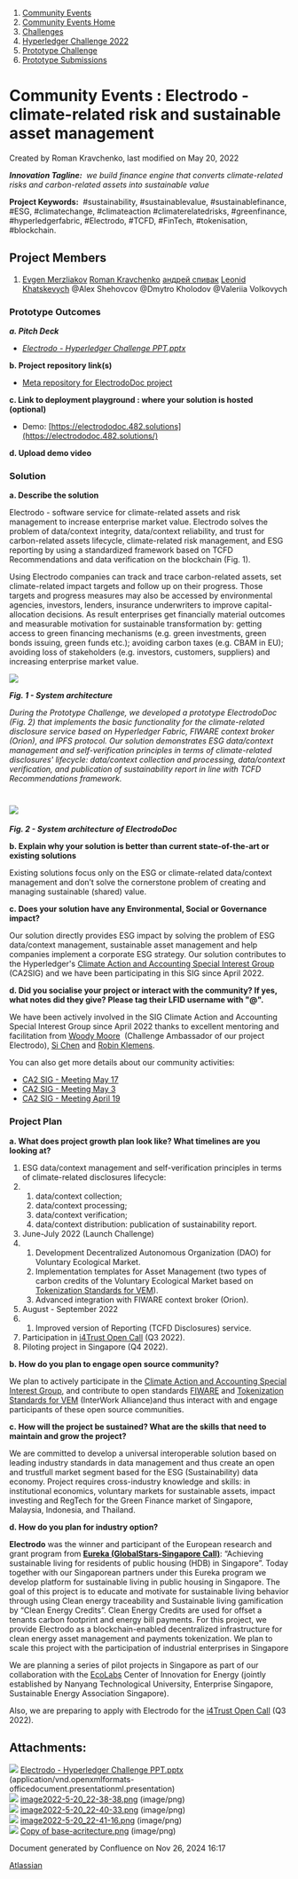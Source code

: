 1. [Community Events](index.html)
2. [Community Events Home](Community-Events-Home_21790731.html)
3. [Challenges](Challenges_21792347.html)
4. [Hyperledger Challenge 2022](Hyperledger-Challenge-2022_21792351.html)
5. [Prototype Challenge](Prototype-Challenge_21792363.html)
6. [Prototype Submissions](Prototype-Submissions_21793182.html)

# Community Events : Electrodo - climate-related risk and sustainable asset management

Created by Roman Kravchenko, last modified on May 20, 2022

***Innovation Tagline:**  we build finance engine that converts climate-related risks and carbon-related assets into sustainable value*

**Project Keywords:**  #sustainability, #sustainablevalue, #sustainablefinance, #ESG, #climatechange, #climateaction #climaterelatedrisks, #greenfinance, #hyperledgerfabric, #Electrodo, #TCFD, #FinTech, #tokenisation, #blockchain.

## Project Members

1. [Evgen Merzliakov](https://lf-hyperledger.atlassian.net/wiki/people/600ee9ddb498230070e51217?ref=confluence) [Roman Kravchenko](https://lf-hyperledger.atlassian.net/wiki/people/5a3b8a0d62f5f63941c6eb44?ref=confluence) [андрей спивак](https://lf-hyperledger.atlassian.net/wiki/people/5e16d256d5227b0e9d982f53?ref=confluence) [Leonid Khatskevych](https://lf-hyperledger.atlassian.net/wiki/people/5b915b24fa56e22c1af0259d?ref=confluence) @Alex Shehovcov @Dmytro Kholodov @Valeriia Volkovych

### Prototype Outcomes

***a. Pitch Deck***

- [*Electrodo - Hyperledger Challenge PPT.pptx*](attachments/21793237/21793343.pptx)

**b. Project repository link(s)**

- [Meta repository for ElectrodoDoc project](https://github.com/482solutions/ElectrodoDoc-meta)

**c. Link to deployment playground : where your solution is hosted (optional)**

- Demo: [https://electrododoc.482.solutions](https://electrododoc.482.solutions/)

**d. Upload demo video**

### Solution

**a. Describe the solution**

Electrodo - software service for climate-related assets and risk management to increase enterprise market value. Electrodo solves the problem of data/context integrity, data/context reliability, and trust for carbon-related assets lifecycle, climate-related risk management, and ESG reporting by using a standardized framework based on TCFD Recommendations and data verification on the blockchain (Fig. 1).

Using Electrodo companies can track and trace carbon-related assets, set climate-related impact targets and follow up on their progress. Those targets and progress measures may also be accessed by environmental agencies, investors, lenders, insurance underwriters to improve capital-allocation decisions. As result enterprises get financially material outcomes and measurable motivation for sustainable transformation by: getting access to green financing mechanisms (e.g. green investments, green bonds issuing, green funds etc.); avoiding carbon taxes (e.g. CBAM in EU); avoiding loss of stakeholders (e.g. investors, customers, suppliers) and increasing enterprise market value.

![](attachments/21793237/21793345.png?height=400)

***Fig. 1 - System architecture***

*During the Prototype Challenge, we developed a prototype ElectrodoDoc (Fig. 2) that implements the basic functionality for the climate-related disclosure service based on Hyperledger Fabric, FIWARE context broker (Orion), and IPFS protocol. Our solution demonstrates ESG data/context management and self-verification principles in terms of climate-related disclosures' lifecycle: data/context collection and processing, data/context verification, and publication of sustainability report in line with TCFD Recommendations framework.*

# ![](attachments/21793237/21793347.png)

***Fig. 2 - System architecture of ElectrodoDoc***

**b. Explain why your solution is better than current state-of-the-art or existing solutions**

Existing solutions focus only on the ESG or climate-related data/context management and don’t solve the cornerstone problem of creating and managing sustainable (shared) value.

**c. Does your solution have any Environmental, Social or Governance impact?**

Our solution directly provides ESG impact by solving the problem of ESG data/context management, sustainable asset management and help companies implement a corporate ESG strategy. Our solution contributes to the Hyperledger's [Climate Action and Accounting Special Interest Group](https://lf-hyperledger.atlassian.net/wiki/display/CASIG/Climate+Action+and+Accounting+SIG+Home) (CA2SIG) and we have been participating in this SIG since April 2022.

**d. Did you socialise your project or interact with the community? If yes, what notes did they give? Please tag their LFID username with "@".**

We have been actively involved in the SIG Climate Action and Accounting Special Interest Group since April 2022 thanks to excellent mentoring and facilitation from [Woody Moore](https://lf-hyperledger.atlassian.net/wiki/people/70121:310f5eae-a11b-435a-ae52-42b0a796fe0b?ref=confluence)  (Challenge Ambassador of our project Electrodo), [Si Chen](https://lf-hyperledger.atlassian.net/wiki/people/557058:c49c10c4-25bf-4187-b582-b521c3c33223?ref=confluence) and [Robin Klemens](https://lf-hyperledger.atlassian.net/wiki/people/5b068694a595df5d0a165a66?ref=confluence).

You can also get more details about our community activities:

- [CA2 SIG - Meeting May 17](https://lf-hyperledger.atlassian.net/wiki/display/CASIG/CA2+SIG+-+Meeting+May+17)
- [CA2 SIG - Meeting May 3](https://lf-hyperledger.atlassian.net/wiki/display/CASIG/CA2+SIG+-+Meeting+May+3)
- [CA2 SIG - Meeting April 19](https://lf-hyperledger.atlassian.net/wiki/display/CASIG/CA2+SIG+-+Meeting+April+19)

### Project Plan

**a. What does project growth plan look like? What timelines are you looking at?**

1. ESG data/context management and self-verification principles in terms of climate-related disclosures lifecycle:
2. 1. data/context collection;
   2. data/context processing;
   3. data/context verification;
   4. data/context distribution: publication of sustainability report.
3. June-July 2022 (Launch Challenge)
4. 1. Development Decentralized Autonomous Organization (DAO) for Voluntary Ecological Market.
   2. Implementation templates for Asset Management (two types of carbon credits of the Voluntary Ecological Market based on [Tokenization Standards for VEM](https://interwork.org/wp-content/uploads/2021/05/Voluntary_Ecological_Markets_Overview_Revised.pdf)).
   3. Advanced integration with FIWARE context broker (Orion).
5. August - September 2022
6. 1. Improved version of Reporting (TCFD Disclosures) service.
7. Participation in [i4Trust Open Call](https://i4trust-open-call.fundingbox.com) (Q3 2022).
8. Piloting project in Singapore (Q4 2022).

**b. How do you plan to engage open source community?**

We plan to actively participate in the [Climate Action and Accounting Special Interest Group](https://lf-hyperledger.atlassian.net/wiki/display/CASIG/Climate+Action+and+Accounting+SIG+Home), and contribute to open standards [FIWARE](https://www.fiware.org) and [Tokenization Standards for VEM](https://interwork.org/wp-content/uploads/2021/05/Voluntary_Ecological_Markets_Overview_Revised.pdf) (InterWork Alliance)and thus interact with and engage participants of these open source communities.

**c. How will the project be sustained? What are the skills that need to maintain and grow the project?**

We are committed to develop a universal interoperable solution based on leading industry standards in data management and thus create an open and trustfull market segment based for the ESG (Sustainability) data economy. Project requires cross-industry knowledge and skills: in institutional economics, voluntary markets for sustainable assets, impact investing and RegTech for the Green Finance market of Singapore, Malaysia, Indonesia, and Thailand.

**d. How do you plan for industry option?**

**Electrodo** was the winner and participant of the European research and grant program from [**Eureka (GlobalStars-Singapore Call)**](https://482.solutions/winn_eureka_globalstars/): “Achieving sustainable living for residents of public housing (HDB) in Singapore”. Today together with our Singaporean partners under this Eureka program we develop platform for sustainable living in public housing in Singapore. The goal of this project is to educate and motivate for sustainable living behavior through using Clean energy traceability and Sustainable living gamification by “Clean Energy Credits”. Clean Energy Credits are used for offset a tenants carbon footprint and energy bill payments. For this project, we provide Electrodo as a blockchain-enabled decentralized infrastructure for clean energy asset management and payments tokenization. We plan to scale this project with the participation of industrial enterprises in Singapore

We are planning a series of pilot projects in Singapore as part of our collaboration with the [EcoLabs](https://ecolabs.sg/project/482-solutions/) Center of Innovation for Energy (​​jointly established by Nanyang Technological University, Enterprise Singapore, Sustainable Energy Association Singapore).

Also, we are preparing to apply with Electrodo for the [i4Trust Open Call](https://i4trust-open-call.fundingbox.com) (Q3 2022).

## Attachments:

![](images/icons/bullet_blue.gif) [Electrodo - Hyperledger Challenge PPT.pptx](attachments/21793237/21793343.pptx) (application/vnd.openxmlformats-officedocument.presentationml.presentation)  
![](images/icons/bullet_blue.gif) [image2022-5-20\_22-38-38.png](attachments/21793237/21793344.png) (image/png)  
![](images/icons/bullet_blue.gif) [image2022-5-20\_22-40-33.png](attachments/21793237/21793345.png) (image/png)  
![](images/icons/bullet_blue.gif) [image2022-5-20\_22-41-16.png](attachments/21793237/21793346.png) (image/png)  
![](images/icons/bullet_blue.gif) [Copy of base-acritecture.png](attachments/21793237/21793347.png) (image/png)

Document generated by Confluence on Nov 26, 2024 16:17

[Atlassian](http://www.atlassian.com/)
